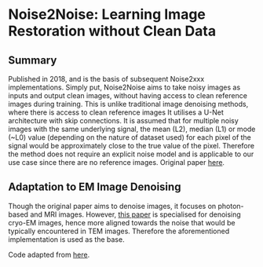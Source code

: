 # Noise2Noise: Learning Image Restoration without Clean Data
## Summary
Published in 2018, and is the basis of subsequent Noise2xxx implementations. Simply put, Noise2Noise aims to take noisy images as inputs and output clean images, without having access to clean reference images during training. This is unlike traditional image denoising methods, where there is access to clean reference images  It utilises a U-Net architecture with skip connections. It is assumed that for multiple noisy images with the same underlying signal, the mean (L2), median (L1) or mode (~L0) value (depending on the nature of dataset used) for each pixel of the signal would be approximately close to the true value of the pixel. Therefore the method does not require an explicit noise model and is applicable to our use case since there are no reference images. Original paper [here](https://arxiv.org/abs/1803.04189). 

## Adaptation to EM Image Denoising
Though the original paper aims to denoise images, it focuses on photon-based and MRI images. However, [this paper](https://github.com/ZhenyuTan/Noise2Noise-Cryo-EM-image-denoising/blob/master/eecs504_report.pdf) is specialised for denoising cryo-EM images, hence more aligned towards the noise that would be typically encountered in TEM images. Therefore the aforementioned implementation is used as the base.

Code adapted from [here](https://github.com/ZhenyuTan/Noise2Noise-Cryo-EM-image-denoising/tree/master/noise2noise_model_for_Cryo_crop640).